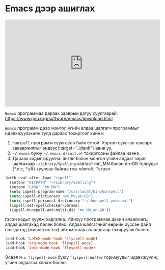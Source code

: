 # Emacs дээр ашиглах

<div style="position: relative; width: 100%; padding-bottom: 56.25%;">
   <iframe src="https://www.youtube.com/embed/6lh9cfodvbQ" frameborder="0" allow="accelerometer; autoplay; clipboard-write; encrypted-media; gyroscope; picture-in-picture" allowfullscreen style="position: absolute; top: 0; left: 0; height: 100%; width: 100%; padding-bottom:20px;"></iframe>
</div>

`Emacs` программаа дараах зааврын дагуу суулгаарай: <https://www.gnu.org/software/emacs/download.html>

`Emacs` программ дээр монгол үгийн алдаа шалгагч программыг идэвхжүүлэхийн тулд дараах тохиргоог хийнэ:

1. `hunspell` программ суулгасан байх ёстой. Хэрхэн суулгах талаарх зааварчилгыг [эндээс](https://github.com/bataak/dict-mn#hunspell-%D1%81%D1%83%D1%83%D0%BB%D0%B3%D0%B0%D1%85){:target="_blank"} авна уу.
1. `~/.emacs` буюу `~/.emacs.d/init.el` тохиргооны файлаа нээнэ.
1. Дараах кодыг оруулна: англи болон монгол үгийн алдааг зэрэг шалгахаар `~/Library/Spelling` хавтаст mn_MN болон en-GB толиудыг (*.dic, *.aff) хуулсан байгаа гэж ойлгоё. Тэгвэл

```lisp
(with-eval-after-load "ispell"
  (setenv "DICPATH" "~/Library/Spelling")
  (setenv "LANG" "mn_MN")
  (setq ispell-program-name "/usr/local/bin/hunspell")
  (setq ispell-dictionary "mn_MN,en-GB")
  (setq ispell-personal-dictionary "~/.hunspell_personal")
  (ispell-set-spellchecker-params)
  (ispell-hunspell-add-multi-dic "mn_MN,en-GB"))
```

гэсэн кодыг хуулж хадгална. Ийнхүү программаа дахин ачаалмагц алдаа шалгахад бэлэн болно. Алдаа шалгагчийг өөрийн хүссэн файл нээгдэхэд (жишээ нь `tex`) автоматаар ачаалдгаар тохируулж болно:

```lisp
(add-hook 'LaTeX-mode-hook 'flyspell-mode)
(add-hook 'org-mode-hook 'flyspell-mode)
(add-hook 'text-mode-hook 'flyspell-mode)
```

Эсвэл `M-x flyspell-mode` буюу `flyspell-buffer` горимуудыг идэвхжүүлж, үгийн алдаагаа хянаж болно.
